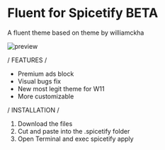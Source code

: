 # Fluent for Spicetify BETA

A fluent theme based on theme by williamckha

![preview](https://github.com/bathtimethiago/fluent-for-spicetify/blob/main/preview.png)


/ FEATURES /

- Premium ads block
- Visual bugs fix
- New most legit theme for W11
- More customizable


/ INSTALLATION /

1. Download the files
2. Cut and paste into the .spicetify folder
3. Open Terminal and exec spicetify apply
